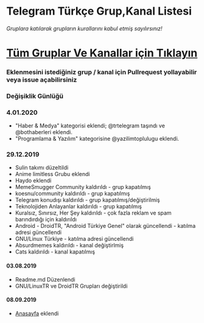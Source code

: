 # Telegram Türkçe Grup,Kanal Listesi

###### Gruplara katılarak grupların kurallarını kabul etmiş sayılırsınız!

# [Tüm Gruplar Ve Kanallar için Tıklayın](https://thedoop.github.io/Telegram-Turkiye/)

### Eklenmesini istediğiniz grup / kanal için Pullrequest yollayabilir veya issue açabilirsiniz

### Değişiklik Günlüğü

### 4.01.2020
- "Haber & Medya" kategorisi eklendi; @trtelegram taşındı ve @bothaberleri eklendi.
- "Programlama & Yazılım" kategorisine @yazilimtoplulugu eklendi.

### 29.12.2019
- Sulin takımı düzeltildi
- Anime limitless Grubu eklendi
- Haydo eklendi
- MemeSmugger Community kaldırıldı - grup kapatılmış
- koesnu/community kaldırıldı - grup kapatılmış
- Telegram konudışı kaldırıldı - grup kapatılmış/değiştirilmiş
- Teknolojiden Anlayanlar kaldırıldı - grup kapatılmış
- Kuralsız, Sınırsız, Her Şey kaldırıldı - çok fazla reklam ve spam barındırdığı için kaldırıldı
- Android - DroidTR, "Android Türkiye Genel" olarak güncellendi - katılma adresi güncellendi
- GNU/Linux Türkiye - katılma adresi güncellendi
- Absurdmemes kaldırıldı - kanal değiştirlmiş
- Cats kaldırıldı - kanal kapatılmış

#### 03.08.2019
- Readme.md Düzenlendi
- GNU/LinuxTR ve DroidTR Grupları değiştirildi

#### 08.09.2019
- [Anasayfa](https://t.me/anasayfa) eklendi 
